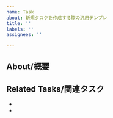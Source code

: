 ```yaml
---
name: Task
about: 新規タスクを作成する際の汎用テンプレ
title: ''
labels: ''
assignees: ''

---
```


## About/概要


## Related Tasks/関連タスク
- 
-
